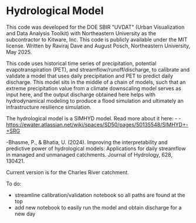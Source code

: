 # Hydrological Model

This code was developed for the DOE SBIR "UVDAT" (Urban Visualization and Data Analysis Toolkit) with Northeastern University as the subcontractor to Kitware, Inc. This code is publicly available under the MIT license. Written by Raviraj Dave and August Posch, Northeastern University, May 2025.

This code uses historical time series of precipitation, potential evapotranspiration (PET), and streamflow/runoff/discharge, to calibrate and validate a model that uses daily precipitation and PET to predict daily discharge. This model sits in the middle of a chain of models, such that an extreme precipitation value from a climate downscaling model serves as input here, and the output discharge obtained here helps with hydrodynamical modeling to produce a flood simulation and ultimately an infrastructure resilience simulation.

The hydrological model is a SIMHYD model. Read more about it here: -
-https://ewater.atlassian.net/wiki/spaces/SD50/pages/50135548/SIMHYD+-+SRG

-Bhasme, P., & Bhatia, U. (2024). Improving the interpretability and predictive power of hydrological models: Applications for daily streamflow in managed and unmanaged catchments. Journal of Hydrology, 628, 130421.

Current version is for the Charles River catchment.

To do:
- streamline calibration/validation notebook so all paths are found at the top
- add new notebook to easily run the model and obtain discharge for a new day

